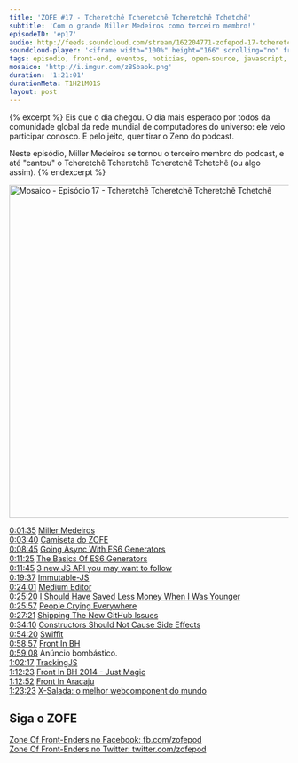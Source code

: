 ```yaml
---
title: 'ZOFE #17 - Tcheretchê Tcheretchê Tcheretchê Tchetchê'
subtitle: 'Com o grande Miller Medeiros como terceiro membro!'
episodeID: 'ep17'
audio: http://feeds.soundcloud.com/stream/162204771-zofepod-17-tcheretche-tcheretche-tcheretche-tchetche
soundcloud-player: '<iframe width="100%" height="166" scrolling="no" frameborder="no" src="https://w.soundcloud.com/player/?url=https%3A//api.soundcloud.com/tracks/162204771%3Fsecret_token%3Ds-WVmpl&amp;color=ff5500&amp;auto_play=false&amp;hide_related=false&amp;show_comments=true&amp;show_user=true&amp;show_reposts=false"></iframe>'
tags: episodio, front-end, eventos, noticias, open-source, javascript, miller medeiros
mosaico: 'http://i.imgur.com/zBSbaok.png'
duration: '1:21:01'
durationMeta: T1H21M01S
layout: post
---
```


{% excerpt %}
Eis que o dia chegou. O dia mais esperado por todos da comunidade global da rede mundial de computadores do universo: ele veio participar conosco. E pelo jeito, quer tirar o Zeno do podcast.

Neste episódio, Miller Medeiros se tornou o terceiro membro do podcast, e até "cantou" o Tcheretchê Tcheretchê Tcheretchê Tchetchê (ou algo assim).
{% endexcerpt %}

<img title="Capa do Episódio 17 - Tcheretchê Tcheretchê Tcheretchê Tchetchê" src="http://i.imgur.com/zBSbaok.png" class="mosaico" alt="Mosaico - Episódio 17 - Tcheretchê Tcheretchê Tcheretchê Tchetchê" width="600" height="600">


[0:01:35](#t=0:01:35) [Miller Medeiros](https://twitter.com/millermedeiros)<br>
[0:03:40](#t=0:03:40) [Camiseta do ZOFE](https://cottonbureau.com/products/zone-of-front-enders)<br>
[0:08:45](#t=0:08:45) [Going Async With ES6 Generators](http://davidwalsh.name/async-generators)<br>
[0:11:25](#t=0:11:25) [The Basics Of ES6 Generators](http://davidwalsh.name/es6-generators/)<br>
[0:11:45](#t=0:11:45) [3 new JS API you may want to follow](http://www.sitepoint.com/3-new-javascript-apis-may-want-follow/)<br>
[0:19:37](#t=0:19:37) [Immutable-JS](https://github.com/facebook/immutable-js)<br>
[0:24:01](#t=0:24:01) [Medium Editor](https://github.com/daviferreira/medium-editor)<br>
[0:25:20](#t=0:25:20) [I Should Have Saved Less Money When I Was Younger](https://medium.com/@millermedeiros/i-should-have-saved-less-money-when-i-was-younger-b48c2af99464)<br>
[0:25:57](#t=0:25:57) [People Crying Everywhere](https://medium.com/this-happened-to-me/people-crying-everywhere-f21b37866a9a)<br>
[0:27:21](#t=0:27:21) [Shipping The New GitHub Issues](http://markdotto.com/2014/08/04/shipping-the-new-github-issues/)<br>
[0:34:10](#t=0:34:10) [Constructors Should Not Cause Side Effects](http://blog.millermedeiros.com/constructors-should-not-cause-side-effects/)<br>
[0:54:20](#t=0:54:20) [Swiffit](http://swffit.millermedeiros.com/)<br>
[0:58:57](#t=0:58:57) [Front In BH](http://frontinbh.com.br/2014/)<br>
[0:59:08](#t=0:59:08) Anúncio bombástico.<br>
[1:02:17](#t=1:02:17) [TrackingJS](http://trackingjs.com)<br>
[1:12:23](#t=1:12:23) [Front In BH 2014 - Just Magic](http://blog.eventick.com.br/front-in-bh-2014-just-magic/)<br>
[1:12:52](#t=1:12:52) [Front In Aracaju](http://www.frontinaracaju.com.br/)<br>
[1:23:23](#t=1:13:23) [X-Salada: o melhor webcomponent do mundo](https://github.com/danielfilho/x-salada)<br>


## Siga o ZOFE

[Zone Of Front-Enders no Facebook: fb.com/zofepod](http://fb.com/zofepod/ "ZOFE no Facebook: fb.com/zofepod")<br>
[Zone Of Front-Enders no Twitter: twitter.com/zofepod](http://twitter.com/zofepod/ "ZOFE no Twitter")<br>

